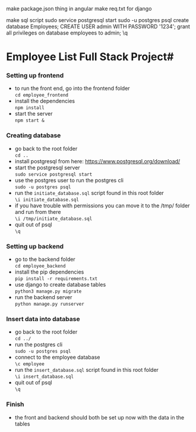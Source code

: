 make package.json thing in angular
make req.txt for django

make sql script
sudo service postgresql start
sudo -u postgres psql
create database Employees;
CREATE USER admin WITH PASSWORD '1234';
grant all privileges on database employees to admin;
\q

# Employee List Full Stack Project#

### Setting up frontend ###
* to run the front end, go into the frontend folder  
`cd employee_frontend`
* install the dependencies  
`npm install`
* start the server  
`npm start &`

### Creating database ###
* go back to the root folder  
`cd ..`
* install postgresql from here: https://www.postgresql.org/download/
* start the postgresql server  
`sudo service postgresql start`
* use the postgres user to run the postgres cli  
`sudo -u postgres psql`
* run the `initiate_database.sql` script found in this root folder  
`\i initiate_database.sql`
* if you have trouble with permissions you can move it to the /tmp/ folder and run from there  
`\i /tmp/initiate_database.sql`
* quit out of psql  
`\q`

### Setting up backend ###
* go to the backend folder  
`cd employee_backend`
* install the pip dependencies  
`pip install -r requirements.txt`
* use django to create database tables  
`python3 manage.py migrate`
* run the backend server  
`python manage.py runserver`

### Insert data into database ###
* go back to the root folder  
`cd ../`
* run the postgres cli  
`sudo -u postgres psql`
* connect to the employee database  
`\c employee`
* run the `insert_database.sql` script found in this root folder  
`\i insert_database.sql`
* quit out of psql  
`\q`

### Finish ###
* the front and backend should both be set up now with the data in the tables
